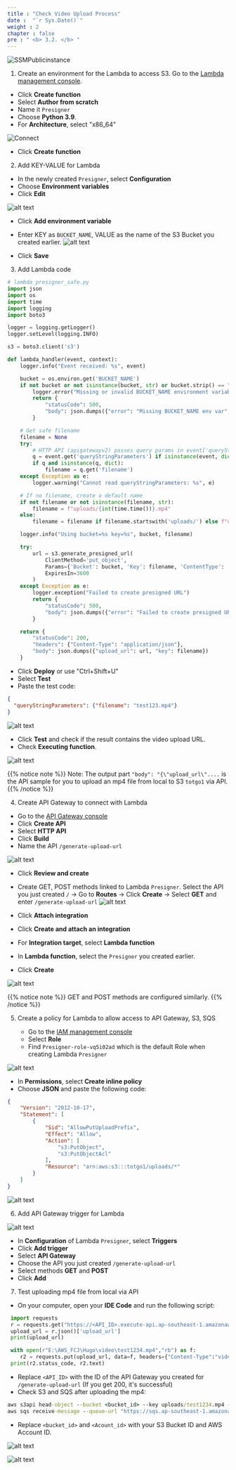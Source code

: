 ```yaml
---
title : "Check Video Upload Process"
date :  "`r Sys.Date()`" 
weight : 2 
chapter : false
pre : " <b> 3.2. </b> "
---
```


![SSMPublicinstance](/images/arc-02.png)

1. Create an environment for the Lambda to access S3. Go to the [Lambda management console](https://ap-southeast-1.console.aws.amazon.com/lambda/home?region=ap-southeast-1#/).
  + Click **Create function**
  + Select **Author from scratch**
  + Name it ``` Presigner ```
  + Choose **Python 3.9**.
  + For **Architecture**, select "x86_64"

![Connect](/images/3.connect/001-connect-2.png)

  + Click **Create function**

2. Add KEY-VALUE for Lambda
  + In the newly created ``` Presigner ```, select **Configuration**
  + Choose **Environment variables**
  + Click **Edit**
  
![alt text](/images/3.connect/002-connect-2.png)

   + Click **Add environment variable**
   + Enter KEY as ``` BUCKET_NAME ```, VALUE as the name of the S3 Bucket you created earlier.
![alt text](/images/3.connect/003-connect-2.png)

   + Click **Save**
3. Add Lambda code

```python
# lambda_presigner_safe.py
import json
import os
import time
import logging
import boto3

logger = logging.getLogger()
logger.setLevel(logging.INFO)

s3 = boto3.client('s3')

def lambda_handler(event, context):
    logger.info("Event received: %s", event)

    bucket = os.environ.get('BUCKET_NAME')
    if not bucket or not isinstance(bucket, str) or bucket.strip() == "":
        logger.error("Missing or invalid BUCKET_NAME environment variable.")
        return {
            "statusCode": 500,
            "body": json.dumps({"error": "Missing BUCKET_NAME env var", "detail": "Set environment variable BUCKET_NAME to your S3 bucket name."})
        }

    # Get safe filename
    filename = None
    try:
        # HTTP API (apigatewayv2) passes query params in event['queryStringParameters']
        q = event.get('queryStringParameters') if isinstance(event, dict) else None
        if q and isinstance(q, dict):
            filename = q.get('filename')
    except Exception as e:
        logger.warning("Cannot read queryStringParameters: %s", e)

    # If no filename, create a default name
    if not filename or not isinstance(filename, str):
        filename = f"uploads/{int(time.time())}.mp4"
    else:
        filename = filename if filename.startswith('uploads/') else f"uploads/{filename}"

    logger.info("Using bucket=%s key=%s", bucket, filename)

    try:
        url = s3.generate_presigned_url(
            ClientMethod='put_object',
            Params={'Bucket': bucket, 'Key': filename, 'ContentType': 'video/mp4'},
            ExpiresIn=3600
        )
    except Exception as e:
        logger.exception("Failed to create presigned URL")
        return {
            "statusCode": 500,
            "body": json.dumps({"error": "Failed to create presigned URL", "detail": str(e)})
        }

    return {
        "statusCode": 200,
        "headers": {"Content-Type": "application/json"},
        "body": json.dumps({"upload_url": url, "key": filename})
    }

```
  + Click **Deploy** or use "Ctrl+Shift+U"
  + Select **Test**
  + Paste the test code:

```JSON
{
  "queryStringParameters": {"filename": "test123.mp4"}
}
```
![alt text](/images/3.connect/004-connect-2.png)

   + Click **Test** and check if the result contains the video upload URL.
   + Check **Executing function**.
  
![alt text](/images/3.connect/005-connect-2.png)

{{% notice note %}}
Note: The output part ```"body": "{\"upload_url\"....``` is the API sample for you to upload an mp4 file from local to S3 ```totgo1``` via API.
{{% /notice %}}

4. Create API Gateway to connect with Lambda
  + Go to the [API Gateway console](https://ap-southeast-1.console.aws.amazon.com/apigateway/home?region=ap-southeast-1#/apis)
  + Click **Create API**
  + Select **HTTP API**
  + Click **Build**
  + Name the API ```/generate-upload-url```

![alt text](/images/3.connect/006-connect-2.png)

  + Click **Review and create**
  + Create GET, POST methods linked to Lambda ```Presigner```. Select the API you just created ```/``` -> Go to **Routes** -> Click **Create** -> Select **GET** and enter ```/generate-upload-url```
![alt text](/images/3.connect/007-connect-2.png)

  + Click **Attach integration** 
  + Click **Create and attach an integration**
  + For **Integration target**, select **Lambda function**
  + In **Lambda function**, select the ```Presigner``` you created earlier.
  + Click **Create**

![alt text](/images/3.connect/008-connect-2.png)

{{% notice note %}}
GET and POST methods are configured similarly.
{{% /notice %}}

5. Create a policy for Lambda to allow access to API Gateway, S3, SQS

   + Go to the [IAM management console](https://ap-southeast-1.console.aws.amazon.com/iamv2/home?region=ap-southeast-1#/)
   + Select **Role**
   + Find  ```Presigner-role-vq5i02ad``` which is the default Role when creating Lambda ```Presigner```

![alt text](/images/3.connect/009-connect-2.png)
   + In **Permissions**, select **Create inline policy**
   + Choose **JSON** and paste the following code:
   
```JSON
{
    "Version": "2012-10-17",
    "Statement": [
        {
            "Sid": "AllowPutUploadPrefix",
            "Effect": "Allow",
            "Action": [
                "s3:PutObject",
                "s3:PutObjectAcl"
            ],
            "Resource": "arn:aws:s3:::totgo1/uploads/*"
        }
    ]
}
```

![alt text](/images/3.connect/010-connect-2.png)

6. Add API Gateway trigger for Lambda

![alt text](/images/3.connect/011-connect-2.png)

   + In **Configuration** of Lambda ```Presigner```, select **Triggers**
   + Click **Add trigger**
   + Select **API Gateway**
   + Choose the API you just created ```/generate-upload-url```
   + Select methods **GET** and **POST**
   + Click **Add**
7. Test uploading mp4 file from local via API
  + On your computer, open your **IDE Code** and run the following script:
  ```python
   import requests
   r = requests.get("https://<API_ID>.execute-api.ap-southeast-1.amazonaws.com/generate-upload-url?filename=test1234.mp4")
   upload_url = r.json()['upload_url']
   print(upload_url)

   with open(r"E:\AWS_FCJ\Hugo\video\test1234.mp4","rb") as f:
      r2 = requests.put(upload_url, data=f, headers={"Content-Type":"video/mp4"})
   print(r2.status_code, r2.text)
  ```
   + Replace ```<API_ID>``` with the ID of the API Gateway you created for ```/generate-upload-url``` (If you get 200, it's successful)
   + Check S3 and SQS after uploading the mp4:
   ```cmd
   aws s3api head-object --bucket <bucket_id> --key uploads/test1234.mp4 --region ap-southeast-1
   aws sqs receive-message --queue-url "https://sqs.ap-southeast-1.amazonaws.com/<Acount_id>/videosense-upload-queue" --max-number-of-messages 1 --region ap-southeast-1
   ```
   + Replace ```<bucket_id>``` and ```<Acount_id>``` with your S3 Bucket ID and AWS Account ID.

![alt text](/images/3.connect/012-connect-2.png)

![alt text](/images/3.connect/013-connect-2.png)